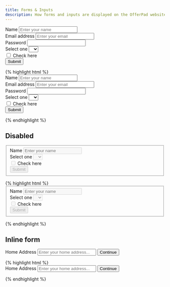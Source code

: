 ```yaml
---
title: Forms & Inputs
description: How forms and inputs are displayed on the OfferPad website.
---
```


<div class="op-example">
    <form>
        <div class="c-form-group">
            <label for="name">Name</label>
            <input type="text" class="c-form-control" name="name" id="name" placeholder="Enter your name" />
        </div>
        <div class="c-form-group">
            <label for="email">Email address</label>
            <input type="email" class="c-form-control" name="email" id="email" placeholder="Enter your email" />
        </div>
        <div class="c-form-group">
            <label for="password">Password</label>
            <input type="password" class="c-form-control" name="password" id="password" />
        </div>
        <div class="c-form-group">
            <label for="select">Select one</label>
            <select class="c-form-control" id="select" name="select">
                <option></option>
                <option>1</option>
                <option>2</option>
                <option>3</option>
                <option>4</option>
                <option>5</option>
            </select>
        </div>
        <div class="c-form-group">
            <div class="c-form-check">
                <label class="c-form-check__label">
                    <input type="checkbox" class="c-form-check__input" />
                    Check here
                </label>
            </div>
        </div>
        <button type="submit" class="btn btn--primary">Submit</button>
    </form>
</div>
{% highlight html %}
<form>
    <div class="c-form-group">
        <label for="name">Name</label>
        <input type="text" class="c-form-control" name="name" id="name" placeholder="Enter your name" />
    </div>
    <div class="c-form-group">
        <label for="email">Email address</label>
        <input type="email" class="c-form-control" name="email" id="email" placeholder="Enter your email" />
    </div>
    <div class="c-form-group">
        <label for="password">Password</label>
        <input type="password" class="c-form-control" name="password" id="password" />
    </div>
    <div class="c-form-group">
        <label for="select">Select one</label>
        <select class="c-form-control" id="select" name="select">
            <option></option>
            <option>1</option>
            <option>2</option>
            <option>3</option>
            <option>4</option>
            <option>5</option>
        </select>
    </div>
    <div class="c-form-group">
        <div class="c-form-check">
            <label class="c-form-check__label">
                <input type="checkbox" class="c-form-check__input" />
                Check here
            </label>
        </div>
    </div>
    <button type="submit" class="btn btn--primary">Submit</button>
</form>
{% endhighlight %}

## Disabled

<div class="op-example">
    <form>
        <fieldset disabled>
            <div class="c-form-group">
                <label for="disabledText">Name</label>
                <input type="text" class="c-form-control" name="disabledText" id="disabledText" placeholder="Enter your name" />
            </div>
            <div class="c-form-group">
                <label for="disabledSelect">Select one</label>
                <select class="c-form-control" id="disabledSelect" name="disabledSelect">
                    <option></option>
                    <option>1</option>
                    <option>2</option>
                    <option>3</option>
                    <option>4</option>
                    <option>5</option>
                </select>
            </div>
            <div class="c-form-check">
                <label class="c-form-check__label">
                    <input type="checkbox" class="c-form-check__input" />
                    Check here
                </label>
            </div>
            <button type="submit" class="btn btn--primary">Submit</button>
        </fieldset>
    </form>
</div>
{% highlight html %}
<form>
    <fieldset disabled>
        <div class="c-form-group">
            <label for="disabledText">Name</label>
            <input type="text" class="c-form-control" name="disabledText" id="disabledText" placeholder="Enter your name" />
        </div>
        <div class="c-form-group">
            <label for="disabledSelect">Select one</label>
            <select class="c-form-control" id="disabledSelect" name="disabledSelect">
                <option></option>
                <option>1</option>
                <option>2</option>
                <option>3</option>
                <option>4</option>
                <option>5</option>
            </select>
        </div>
        <div class="c-form-check">
            <label class="c-form-check__label">
                <input type="checkbox" class="c-form-check__input" />
                Check here
            </label>
        </div>
        <button type="submit" class="btn btn--primary">Submit</button>
    </fieldset>
</form>
{% endhighlight %}

## Inline form

<div class="op-example">
    <form class="c-form-inline">
        <label class="sr-only" for="inlineAddress">Home Address</label>
        <input type="text" class="c-form-control mr-s" id="inlineAddress" name="inlineAddress" placeholder="Enter your home address..." />
        <button type="submit" class="btn btn--primary">Continue</button>
    </form>
</div>
{% highlight html %}
<form class="c-form-inline">
    <label class="sr-only" for="inlineAddress">Home Address</label>
    <input type="text" class="c-form-control mr-s" id="inlineAddress" name="inlineAddress" placeholder="Enter your home address..." />
    <button type="submit" class="btn btn--primary">Continue</button>
</form>
{% endhighlight %}
